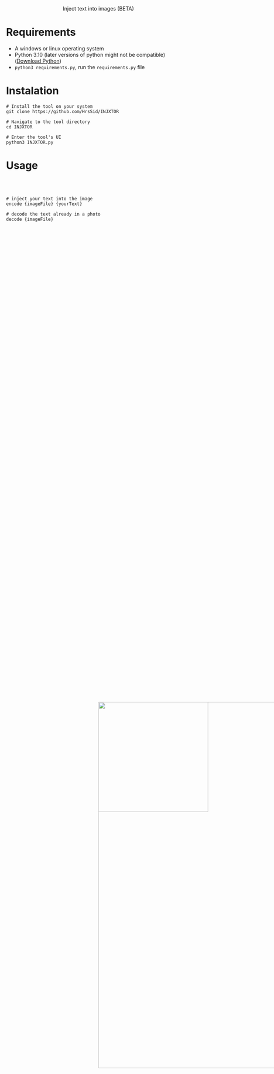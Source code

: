 <p align=center>
  <br>
  <img style="position: absolute; top: 50%; left: 50%;" src="https://cdn.discordapp.com/attachments/1135313792696324197/1163481910287278110/OIG_3.jpg?ex=653fbbf7&is=652d46f7&hm=bc04350837c9d0975ab7ef7c3395f7ca304795ed0d03b64aaeabc94c96223189" width="300">
  <br>
  <span>Inject text into images (BETA)</span>
  <br>
</p>

# Requirements
- A windows or linux operating system
- Python 3.10 (later versions of python might not be compatible)([Download Python](https://www.python.org/downloads/))
- `python3 requirements.py`, run the `requirements.py` file

# Instalation
```
# Install the tool on your system
git clone https://github.com/HrsSid/INJXTOR

# Navigate to the tool directory
cd INJXTOR

# Enter the tool's UI
python3 INJXTOR.py
```

# Usage
<p align=center>
  <br>
  <img style="position: absolute; top: 50%; left: 50%;" src="https://cdn.discordapp.com/attachments/1135313792696324197/1163519109884022826/Screenshot_2023-10-16_164911.png?ex=653fde9c&is=652d699c&hm=0b1bd74dd2f08e0341111fefb18729744f16682581636ac77ddbab0f315f16ee" width="1000">
  <br>
</p>

```
# inject your text into the image
encode {imageFile} {yourText}

# decode the text already in a photo
decode {imageFile}
```
